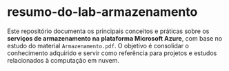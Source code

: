 # resumo-do-lab-armazenamento
Este repositório documenta os principais conceitos e práticas sobre os **serviços de armazenamento na plataforma Microsoft Azure**, com base no estudo do material `Armazenamento.pdf`. O objetivo é consolidar o conhecimento adquirido e servir como referência para projetos e estudos relacionados à computação em nuvem.
